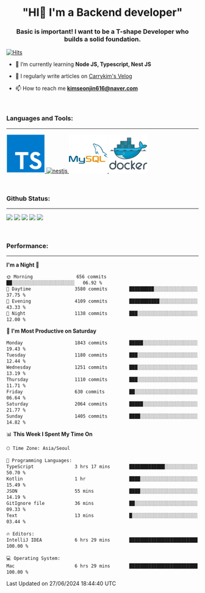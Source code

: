 <h1 align="center">"HI👋 I'm a Backend developer" </h1>
<h3 align="center">Basic is important! I want to be a T-shape Developer who builds a solid foundation.</h3>

[![Hits](https://hits.seeyoufarm.com/api/count/incr/badge.svg?url=https%3A%2F%2Fgithub.com%2Fgimseonjin&count_bg=%2318BFE5&title_bg=%23555555&icon=ko-fi.svg&icon_color=%23E7E7E7&title=hits&edge_flat=false)](https://hits.seeyoufarm.com)

- 🌱 I’m currently learning **Node JS, Typescript, Nest JS**

- 📝 I regularly write articles on [Carrykim's Velog](https://velog.io/@carrykim)

- 📫 How to reach me **kimseonjin616@naver.com**

<br/>

<h3 align="left">Languages and Tools:</h3>

***

<p align="left"> 
 <a href="https://www.typescriptlang.org/" target="_blank" rel="noreferrer"> <img src="https://raw.githubusercontent.com/devicons/devicon/master/icons/typescript/typescript-original.svg" alt="typescript" width="20%" height="20%"/> </a>
<a href="https://nestjs.com/" target="_blank" rel="noreferrer"> <img src="https://docs.nestjs.com/assets/logo-small.svg" alt="nestjs" width="20%" height="20%"/> </a> 
<a href="https://www.mysql.com/" target="_blank" rel="noreferrer"> <img src="https://raw.githubusercontent.com/devicons/devicon/master/icons/mysql/mysql-original-wordmark.svg" alt="mysql" width="20%" height="20%"/>  </a>
 <a href="https://www.docker.com/" target="_blank" rel="noreferrer"> <img src="https://raw.githubusercontent.com/devicons/devicon/master/icons/docker/docker-original-wordmark.svg" alt="docker" width="20%" height="20%"/> </a>
 </p>
</p>

<br/>

<h3 align="left">Github Status:</h3>

***

![](http://github-profile-summary-cards.vercel.app/api/cards/profile-details?username=gimseonjin&theme=nord_bright)
![](http://github-profile-summary-cards.vercel.app/api/cards/repos-per-language?username=gimseonjin&theme=nord_bright)
![](http://github-profile-summary-cards.vercel.app/api/cards/most-commit-language?username=gimseonjin&theme=nord_bright)
![](http://github-profile-summary-cards.vercel.app/api/cards/stats?username=gimseonjin&theme=nord_bright)
![](http://github-profile-summary-cards.vercel.app/api/cards/productive-time?username=gimseonjin&theme=nord_bright&utcOffset=8)


<br/>

<h3 align="left">Performance:</h3>

***

<!--START_SECTION:waka-->
**I'm a Night 🦉** 

```text
🌞 Morning                656 commits         ██░░░░░░░░░░░░░░░░░░░░░░░   06.92 % 
🌆 Daytime                3580 commits        █████████░░░░░░░░░░░░░░░░   37.75 % 
🌃 Evening                4109 commits        ███████████░░░░░░░░░░░░░░   43.33 % 
🌙 Night                  1138 commits        ███░░░░░░░░░░░░░░░░░░░░░░   12.00 % 
```
📅 **I'm Most Productive on Saturday** 

```text
Monday                   1843 commits        █████░░░░░░░░░░░░░░░░░░░░   19.43 % 
Tuesday                  1180 commits        ███░░░░░░░░░░░░░░░░░░░░░░   12.44 % 
Wednesday                1251 commits        ███░░░░░░░░░░░░░░░░░░░░░░   13.19 % 
Thursday                 1110 commits        ███░░░░░░░░░░░░░░░░░░░░░░   11.71 % 
Friday                   630 commits         ██░░░░░░░░░░░░░░░░░░░░░░░   06.64 % 
Saturday                 2064 commits        █████░░░░░░░░░░░░░░░░░░░░   21.77 % 
Sunday                   1405 commits        ████░░░░░░░░░░░░░░░░░░░░░   14.82 % 
```


📊 **This Week I Spent My Time On** 

```text
🕑︎ Time Zone: Asia/Seoul

💬 Programming Languages: 
TypeScript               3 hrs 17 mins       █████████████░░░░░░░░░░░░   50.70 % 
Kotlin                   1 hr                ████░░░░░░░░░░░░░░░░░░░░░   15.49 % 
JSON                     55 mins             ████░░░░░░░░░░░░░░░░░░░░░   14.19 % 
GitIgnore file           36 mins             ██░░░░░░░░░░░░░░░░░░░░░░░   09.33 % 
Text                     13 mins             █░░░░░░░░░░░░░░░░░░░░░░░░   03.44 % 

🔥 Editors: 
IntelliJ IDEA            6 hrs 29 mins       █████████████████████████   100.00 % 

💻 Operating System: 
Mac                      6 hrs 29 mins       █████████████████████████   100.00 % 
```


 Last Updated on 27/06/2024 18:44:40 UTC
<!--END_SECTION:waka-->

<div align="center">
  
